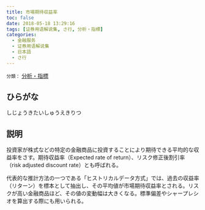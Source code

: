 ```yaml
---
title: 市場期待収益率
toc: false
date: 2018-05-18 13:29:16
tags: [证券用语解说集, さ行, 分析・指標]
categories:
  - 金融服务
  - 证券用语解说集
  - 日本語
  - さ行
---
```


`分類：` [分析・指標](/tags/分析・指標/)

## ひらがな

しじょうきたいしゅうえきりつ

## 説明

投資家が株式などの特定の金融商品に投資することにより期待できる平均的な収益率をさす。期待収益率（Expected rate of return）、リスク修正後割引率（risk adjusted discount rate）とも呼ばれる。

代表的な推計方法の一つである「ヒストリカルデータ方式」では、過去の収益率（リターン）を標本として抽出し、その平均値が市場期待収益率とされる。リスクが高い金融商品ほど、その値の変動幅は大きくなる。標準偏差やシャープレシオを算出する際にも用いられる。
